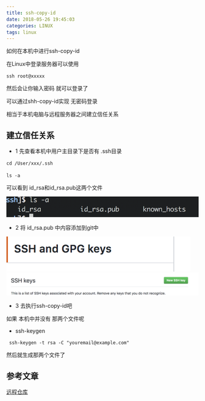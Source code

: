 ```yaml
---
title: ssh-copy-id
date: 2018-05-26 19:45:03
categories: LINUX
tags: linux
---
```


如何在本机中进行ssh-copy-id

<!-- more -->

在Linux中登录服务器可以使用

```
ssh root@xxxxx
```

然后会让你输入密码 就可以登录了

可以通过shh-copy-id实现 无密码登录

相当于本机电脑与远程服务器之间建立信任关系

## 建立信任关系

* 1 先查看本机中用户主目录下是否有 .ssh目录

```
cd /User/xxx/.ssh

ls -a
```

可以看到 id_rsa和id_rsa.pub这两个文件

![svg](/img/SSH/ssh1.png)


* 2 将 id_rsa.pub 中内容添加到git中

![svg](/img/SSH/ssh2.png)
![svg](/img/SSH/ssh3.png)


* 3 去执行ssh-copy-id吧


如果 本机中并没有 那两个文件呢 

* ssh-keygen 

```
 ssh-keygen -t rsa -C "youremail@example.com"
```
然后就生成那两个文件了

## 参考文章 

[远程仓库](https://www.liaoxuefeng.com/wiki/0013739516305929606dd18361248578c67b8067c8c017b000/001374385852170d9c7adf13c30429b9660d0eb689dd43a000)
